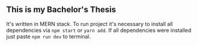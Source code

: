 ## This is my Bachelor's Thesis

It's written in MERN stack. To run project it's necessary to install all dependencies
via `npm start` or `yarn add`. If all dependencies were installed just paste
`npm run dev` to terminal.
